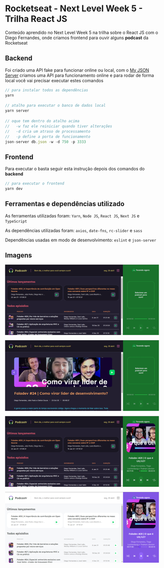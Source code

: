 # Rocketseat - Next Level Week 5 - Trilha React JS
Conteúdo aprendido no Next Level Week 5 na trilha sobre o React JS com o Diego Fernandes, onde criamos frontend para ouvir alguns **podcast** da Rocketseat

## Backend
Foi criado uma API fake para funcionar online ou local, com o [My JSON Server](https://my-json-server.typicode.com/) criamos uma API para funcionamento online e para rodar de forma local você vai precisar executar estes comandos
```ts
// para instalar todos as dependências
yarn

// atalho para executar o banco de dados local
yarn server

// oque tem dentro do atalho acima
//   -w faz ele reiniciar quando tiver alterações
//   -d cria um atraso de processamento
//   -p define a porta de funcionamento
json-server db.json -w -d 750 -p 3333
```

## Frontend
Para executar o basta seguir esta instrução depois dos comandos do **backend**
```ts
// para executar o frontend
yarn dev
```

## Ferramentas e dependências utilizado
As ferramentas utilizadas foram: `Yarn`, `Node JS`, `React JS`, `Next JS` e `TypeScript`

As dependências utilizadas foram: `axios`, `date-fns`, `rc-slider` e `sass`

Dependências usadas em modo de desenvolvimento: `eslint` e `json-server`

## Imagens
![Tela principal com o tema dark](/src/assets/print1.png)


![Tela de detalhamento od episódio com o tema dark](/src/assets/print2.png)


![Tela principal com um podcast tocando com o tema dark](/src/assets/print3.png)


![Tela principal com um podcast tocando com o tema clear](/src/assets/print4.png)
